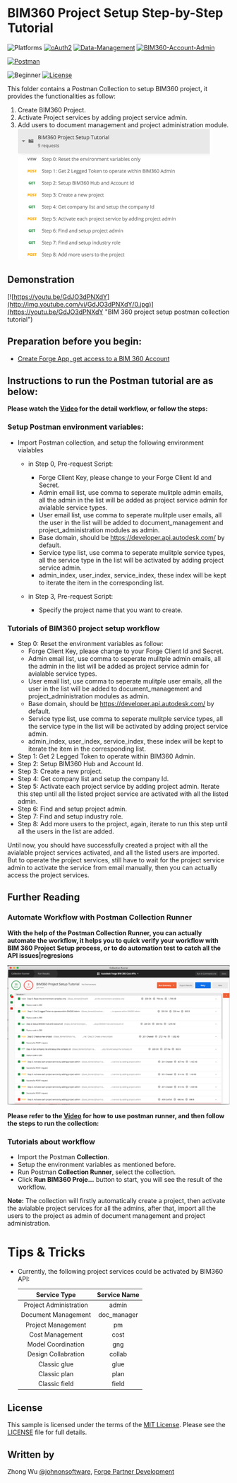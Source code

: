 # BIM360 Project Setup Step-by-Step Tutorial

![Platforms](https://img.shields.io/badge/Web-Windows|MacOS-lightgray.svg)
[![oAuth2](https://img.shields.io/badge/Authentication-v1-green.svg)](http://developer.autodesk.com/)
[![Data-Management](https://img.shields.io/badge/Data%20Management-v2-green.svg)](http://developer.autodesk.com/)
[![BIM360-Account-Admin](https://img.shields.io/badge/BIM360%20Account%20Admin-V1-green.svg)](http://developer.autodesk.com/)

[![Postman](https://img.shields.io/badge/Postman-v7-orange.svg)](https://www.getpostman.com/)

![Beginner](https://img.shields.io/badge/Level-Beginner-green.svg)
[![License](https://img.shields.io/:license-MIT-blue.svg)](http://opensource.org/licenses/MIT)

This folder contains a Postman Collection to setup BIM360 project, it provides the functionalities as follow:
1. Create BIM360 Project.
2. Activate Project services by adding project service admin.
3. Add users to document management and project administration module.
![Collection](Img/collection.png)

## Demonstration
[![https://youtu.be/GdJO3dPNXdY](http://img.youtube.com/vi/GdJO3dPNXdY/0.jpg)](https://youtu.be/GdJO3dPNXdY "BIM 360 project setup postman collection tutorial")

## Preparation before you begin:
- [Create Forge App, get access to a BIM 360 Account](https://forge.autodesk.com/en/docs/bim360/v1/tutorials/getting-started/get-access-to-account/)


## Instructions to run the Postman tutorial are as below:

**Please watch the [Video](https://youtu.be/GdJO3dPNXdY) for the detail workflow, or follow the steps:**

### Setup Postman environment variables:
- Import Postman collection, and setup the following environment vialables
    - in Step 0, Pre-request Script: 
        - Forge Client Key, please change to your Forge Client Id and Secret.
        - Admin email list, use comma to seperate mulitple admin emails, all the admin in the list will be added as project service admin for avialable service types.
        - User email list, use comma to seperate mulitple user emails, all the user in the list will be added to document_management and project_administration modules as admin.
        - Base domain, should be https://developer.api.autodesk.com/ by default.
        - Service type list, use comma to seperate mulitple service types, all the service type in the list will be activated by adding project service admin.
        - admin_index, user_index, service_index, these index will be kept to iterate the item in the corresponding list.

    - in Step 3, Pre-request Script:
        - Specify the project name that you want to create.

### Tutorials of BIM360 project setup workflow
- Step 0: Reset the environment variables as follow:
    - Forge Client Key, please change to your Forge Client Id and Secret.
    - Admin email list, use comma to seperate mulitple admin emails, all the admin in the list will be added as project service admin for avialable service types.
    - User email list, use comma to seperate mulitple user emails, all the user in the list will be added to document_management and project_administration modules as admin.
    - Base domain, should be https://developer.api.autodesk.com/ by default.
    - Service type list, use comma to seperate mulitple service types, all the service type in the list will be activated by adding project service admin.
    - admin_index, user_index, service_index, these index will be kept to iterate the item in the corresponding list.
- Step 1: Get 2 Legged Token to operate within BIM360 Admin.
- Step 2: Setup BIM360 Hub and Account Id.
- Step 3: Create a new project.
- Step 4: Get company list and setup the company Id.
- Step 5: Activate each project service by adding project admin. Iterate this step until all the listed project service are activated with all the listed admin. 
- Step 6: Find and setup project admin.
- Step 7: Find and setup industry role.
- Step 8: Add more users to the project, again, iterate to run this step until all the users in the list are added.

Until now, you should have successfully created a project with all the avialable project services activated, and all the listed users are imported. But to operate the project services, still have to wait for the project service admin to activate the service from email manually, then you can actually access the project services.


## Further Reading
### Automate Workflow with Postman Collection Runner
**With the help of the Postman Collection Runner, you can actually automate the workflow, it helps you to quick verify your workflow with BIM 360 Project Setup process, or to do automation test to catch all the API issues|regresions**

![bim360 workflow automation test](Img/automationtest.png)

**Please refer to the [Video](https://youtu.be/h_eFFf8f9UY) for how to use postman runner, and then follow the steps to run the collection:**

### Tutorials about workflow

- Import the Postman **Collection**.
- Setup the environment variables as mentioned before.
- Run Postman **Collection Runner**, select the collection.
- Click **Run BIM360 Proje...** button to start, you will see the result of the workflow.

**Note:** The collection will firstly automatically create a project, then activate the avialable project services for all the admins, after that, import all the users to the project as admin of document management and project administration.   


 # Tips & Tricks
- Currently, the following project services could be activated by BIM360 API:

    | Service Type | Service Name | 
    | :-----:| :----: | 
    | Project Administration | admin | 
    | Document Management | doc_manager | 
    | Project Management | pm | 
    | Cost Management | cost | 
    | Model Coordination | gng | 
    | Design Collabration | collab | 
    | Classic glue | glue | 
    | Classic plan | plan | 
    | Classic field | field | 


## License
This sample is licensed under the terms of the [MIT License](http://opensource.org/licenses/MIT). Please see the [LICENSE](LICENSE) file for full details.

## Written by
Zhong Wu [@johnonsoftware](https://twitter.com/johnonsoftware), [Forge Partner Development](http://forge.autodesk.com)
